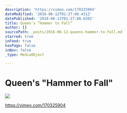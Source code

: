 ```yaml
---
description: 'https://vimeo.com/170325904'
dateModified: '2016-06-12T01:27:00.431Z'
datePublished: '2016-06-12T01:27:00.659Z'
title: Queen’s “Hammer to Fall”
author: []
sourcePath: _posts/2016-06-12-queens-hammer-to-fall.md
starred: true
inFeed: true
hasPage: false
inNav: false
_type: MediaObject

---
```

# Queen's "Hammer to Fall"
![](https://the-grid-user-content.s3-us-west-2.amazonaws.com/7089bf0f-c2b9-48f7-8c51-e53dec6af637.png)

https://vimeo.com/170325904